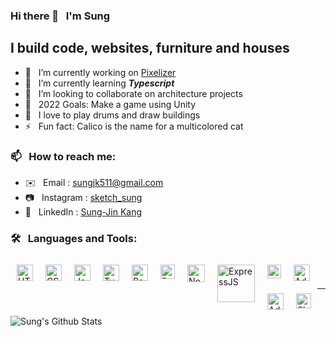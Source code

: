 ### Hi there 👋 &nbsp; I'm Sung

## I build code, websites, furniture and houses
- 🔭 &nbsp; I’m currently working on [Pixelizer][website]
- 🌱 &nbsp; I’m currently learning ***Typescript***
- 👯 &nbsp; I’m looking to collaborate on architecture projects
- 💬 &nbsp; 2022 Goals: Make a game using Unity
- 🥁 &nbsp; I love to play drums and draw buildings 
- ⚡ &nbsp; Fun fact: Calico is the name for a multicolored cat

### 📫  &nbsp; How to reach me:
- ✉️ &nbsp; Email : sungjk511@gmail.com
- 📷 &nbsp; Instagram : [sketch_sung][instagram]
- 👥 &nbsp; LinkedIn : [Sung-Jin Kang][linkedin]

### 🛠  &nbsp; Languages and Tools:

<img align="left" alt="HTML" width="26px" style="margin:10px;" src="https://user-images.githubusercontent.com/79678662/142154904-901c84fe-0690-4652-bc45-de4a1c508c3d.png" />

<img align="left" alt="CSS" width="26px" style="margin:10px;" src="https://user-images.githubusercontent.com/79678662/142154725-d7fc51c8-cb81-4b79-9ce4-0f852c03ce4e.png" />

<img align="left" alt="Javascript" width="26px" style="margin:10px;" src="https://user-images.githubusercontent.com/79678662/142154486-b2e1a534-8bc5-42a4-969d-7bea867e1420.png" /> 

<img align="left" alt="Typescript" width="26px" style="margin:10px;" src="https://user-images.githubusercontent.com/79678662/142439205-944d8dd3-acd8-4945-9d57-22e16e6b56d0.png" /> 

<img align="left" alt="React" width="26px" style="margin:10px;" src="https://user-images.githubusercontent.com/79678662/142155719-253be211-a1a0-4259-ab62-bc344beed5c6.png" />

<img align="left" alt="Redux" width="23px" style="margin:10px;" src="https://user-images.githubusercontent.com/79678662/142155611-4626faa0-7066-4184-84f5-344451cd5fd1.png" />


<img align="left" alt="NodeJS" height="28px" style="margin:10px;" src="https://user-images.githubusercontent.com/79678662/142155970-9e440371-9282-49a2-adc7-c016cbcac527.png" />

<img align="left" alt="ExpressJS" width="60px" style="margin:10px;" src="https://user-images.githubusercontent.com/79678662/142156605-cabcb02b-5999-4f18-8026-5d383d03ee02.png" />

<img align="left" alt="VS Code" width="22px" style="margin:10px;" src="https://user-images.githubusercontent.com/79678662/142157565-c8ceff68-5c5e-4f94-8da2-ad8b1c397a3a.png" />

<img align="left" alt="Adobe Photoshop" width="26px" style="margin:10px;" src="https://user-images.githubusercontent.com/79678662/142156533-f892b16c-6ece-472d-bdc0-3129b0bee65c.png" />

<img align="left" alt="Adobe Illustrator" width="26px" style="margin:10px;" src="https://user-images.githubusercontent.com/79678662/142156391-91ea4bd2-9afc-4f11-9635-ff5b78aee5a9.png" />

<img align="left" alt="SketchUp" width="24px" style="margin:10px;" src="https://user-images.githubusercontent.com/79678662/142157231-1425a8fb-3c45-481d-8443-d669a0b64d1d.png" />

<br />
<br />

---

<img align="left" alt="Sung's Github Stats" src="https://github-readme-stats.vercel.app/api?username=spirited-hunger&show_icons=true&theme=tokyonight&hide_border=true&hide=stars" />

<br />
<br />

[website]: https://github.com/spirited-hunger/pixelizer
[instagram]: https://www.instagram.com/sketch_sung/
[linkedin]: https://www.linkedin.com/in/sung-jin-kang-480987225/



